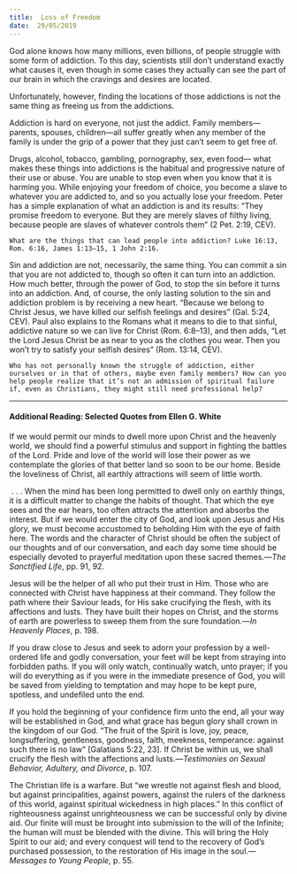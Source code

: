```yaml
---
title:  Loss of Freedom
date:  29/05/2019
---
```


God alone knows how many millions, even billions, of people struggle with some form of addiction. To this day, scientists still don’t understand exactly what causes it, even though in some cases they actually can see the part of our brain in which the cravings and desires are located.

Unfortunately, however, finding the locations of those addictions is not the same thing as freeing us from the addictions.

Addiction is hard on everyone, not just the addict. Family members—parents, spouses, children—all suffer greatly when any member of the family is under the grip of a power that they just can’t seem to get free of.

Drugs, alcohol, tobacco, gambling, pornography, sex, even food— what makes these things into addictions is the habitual and progressive nature of their use or abuse. You are unable to stop even when you know that it is harming you. While enjoying your freedom of choice, you become a slave to whatever you are addicted to, and so you actually lose your freedom. Peter has a simple explanation of what an addiction is and its results: “They promise freedom to everyone. But they are merely slaves of filthy living, because people are slaves of whatever controls them” (2 Pet. 2:19, CEV).

`What are the things that can lead people into addiction? Luke 16:13, Rom. 6:16, James 1:13–15, 1 John 2:16.`

Sin and addiction are not, necessarily, the same thing. You can commit a sin that you are not addicted to, though so often it can turn into an addiction. How much better, through the power of God, to stop the sin before it turns into an addiction. And, of course, the only lasting solution to the sin and addiction problem is by receiving a new heart. “Because we belong to Christ Jesus, we have killed our selfish feelings and desires” (Gal. 5:24, CEV). Paul also explains to the Romans what it means to die to that sinful, addictive nature so we can live for Christ (Rom. 6:8–13), and then adds, “Let the Lord Jesus Christ be as near to you as the clothes you wear. Then you won’t try to satisfy your selfish desires” (Rom. 13:14, CEV).

`Who has not personally known the struggle of addiction, either ourselves or in that of others, maybe even family members? How can you help people realize that it’s not an admission of spiritual failure if, even as Christians, they might still need professional help?`

---

#### Additional Reading: Selected Quotes from Ellen G. White

If we would permit our minds to dwell more upon Christ and the heavenly world, we should find a powerful stimulus and support in fighting the battles of the Lord. Pride and love of the world will lose their power as we contemplate the glories of that better land so soon to be our home. Beside the loveliness of Christ, all earthly attractions will seem of little worth. 

 . . . When the mind has been long permitted to dwell only on earthly things, it is a difficult matter to change the habits of thought. That which the eye sees and the ear hears, too often attracts the attention and absorbs the interest. But if we would enter the city of God, and look upon Jesus and His glory, we must become accustomed to beholding Him with the eye of faith here. The words and the character of Christ should be often the subject of our thoughts and of our conversation, and each day some time should be especially devoted to prayerful meditation upon these sacred themes.—_The Sanctified Life_, pp. 91, 92. 

Jesus will be the helper of all who put their trust in Him. Those who are connected with Christ have happiness at their command. They follow the path where their Saviour leads, for His sake crucifying the flesh, with its affections and lusts. They have built their hopes on Christ, and the storms of earth are powerless to sweep them from the sure foundation.—_In Heavenly Places_, p. 198. 

If you draw close to Jesus and seek to adorn your profession by a well-ordered life and godly conversation, your feet will be kept from straying into forbidden paths. If you will only watch, continually watch, unto prayer; if you will do everything as if you were in the immediate presence of God, you will be saved from yielding to temptation and may hope to be kept pure, spotless, and undefiled unto the end. 

If you hold the beginning of your confidence firm unto the end, all your way will be established in God, and what grace has begun glory shall crown in the kingdom of our God. “The fruit of the Spirit is love, joy, peace, longsuffering, gentleness, goodness, faith, meekness, temperance: against such there is no law” [Galatians 5:22, 23]. If Christ be within us, we shall crucify the flesh with the affections and lusts.—_Testimonies on Sexual Behavior, Adultery, and Divorce_, p. 107. 

The Christian life is a warfare. But “we wrestle not against flesh and blood, but against principalities, against powers, against the rulers of the darkness of this world, against spiritual wickedness in high places.” In this conflict of righteousness against unrighteousness we can be successful only by divine aid. Our finite will must be brought into submission to the will of the Infinite; the human will must be blended with the divine. This will bring the Holy Spirit to our aid; and every conquest will tend to the recovery of God’s purchased possession, to the restoration of His image in the soul.—_Messages to Young People_, p. 55. 
